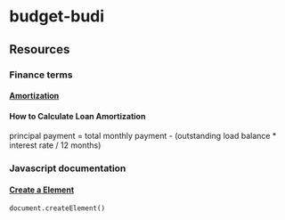 # budget-budi

## Resources

### Finance terms

#### [Amortization](https://www.investopedia.com/terms/a/amortization.asp)

#### How to Calculate Loan Amortization

principal payment = total monthly payment - (outstanding load balance \* interest rate / 12 months)

### Javascript documentation

#### [Create a Element](https://developer.mozilla.org/en-US/docs/Web/API/Document/createElement)

```
document.createElement()
```
